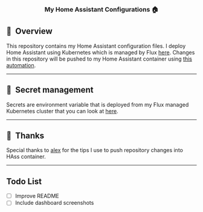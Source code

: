 <div align="center">

### My Home Assistant Configurations :house:

</div>

## :book:&nbsp; Overview

This repository contains my Home Assistant configuration files. I deploy Home Assistant using Kubernetes which is managed by Flux [here](https://github.com/budimanjojo/home-cluster). Changes in this repository will be pushed to my Home Assistant container using [this automation](./automation/update_config.yaml).

---

## :lock_with_ink_pen:&nbsp; Secret management

Secrets are environment variable that is deployed from my Flux managed Kubernetes cluster that you can look at [here](https://github.com/budimanjojo/home-cluster/blob/main/cluster/apps/homeassistant/secret.yaml).

---

## :handshake:&nbsp; Thanks

Special thanks to [alex](https://github.com/alexwaibal) for the tips I use to push repository changes into HAss container.

---

## Todo List

- [ ] Improve README
- [ ] Include dashboard screenshots
